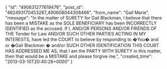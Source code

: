  {
   "id": "490831277619476",
   "post_id": "462493170453287_490608044308466",
   "from_name": "Gail Marie",
   "message": "In the matter of SURETY for Gail Blackman, I believe that there has been a MISTAKE as the SOLE BENEFICIARY has been INCORRECTLY IDENTIFIED as the accused. If I, AND/OR PERSONS AND/OR FRIENDS OF THE Tender for Law AND/OR SUCH OTHER PARTIES ACTING IN MY INTERESTS, have led the COURT to believe by responding to �You� and or �Gail Blackman � and/or SUCH OTHER IDENTIFICATION THIS COURT HAS ADDRESSED ME AS, that I am the PARTY WITH SURETY in this matter, then that would be a MISTAKE and please forgive me.",
   "created_time": "2013-03-10T20:40:26+0000"
 }
